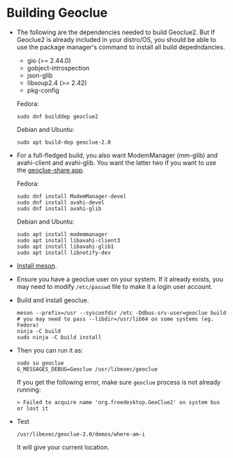 # Building Geoclue

- The following are the dependencies needed to build Geoclue2. But If Geoclue2
  is already included in your distro/OS, you should be able to use the
  package manager's command to install all build depedndancies.

  * gio (>= 2.44.0)
  * gobject-introspection
  * json-glib
  * libsoup2.4 (>= 2.42)
  * pkg-config

  Fedora:

  ```shell
  sudo dnf builddep geoclue2
  ```

  Debian and Ubuntu:

  ```shell
  sudo apt build-dep geoclue-2.0
  ```

- For a full-fledged build, you also want ModemManager (mm-glib) and
  avahi-client and avahi-glib. You want the latter two if you want to use the
  [geoclue-share app](https://wiki.gnome.org/Apps/GeoclueShare).

  Fedora:

  ```shell
  sudo dnf install ModemManager-devel
  sudo dnf install avahi-devel
  sudo dnf install avahi-glib
  ```

  Debian and Ubuntu:

  ```shell
  sudo apt install modemmanager
  sudo apt install libavahi-client3
  sudo apt install libavahi-glib1
  sudo apt install libnotify-dev
  ```

- [Install meson](https://mesonbuild.com/Getting-meson.html).

- Ensure you have a geoclue user on your system. If it already exists, you may
  need to modify ``/etc/passwd`` file to make it a login user account.

- Build and install geoclue.

  ```shell
  meson --prefix=/usr --sysconfdir /etc -Ddbus-srv-user=geoclue build
  # you may need to pass --libdir=/usr/lib64 on some systems (eg. Fedora)
  ninja -C build
  sudo ninja -C build install
  ```

- Then you can run it as:

  ```shell
  sudo su geoclue
  G_MESSAGES_DEBUG=Geoclue /usr/libexec/geoclue
  ```

  If you get the following error, make sure ``geoclue`` process is not already
  running:

  ```
  > Failed to acquire name 'org.freedesktop.GeoClue2' on system bus or lost it
  ```

- Test

  ```shell
  /usr/libexec/geoclue-2.0/demos/where-am-i
  ```

  It will give your current location.
